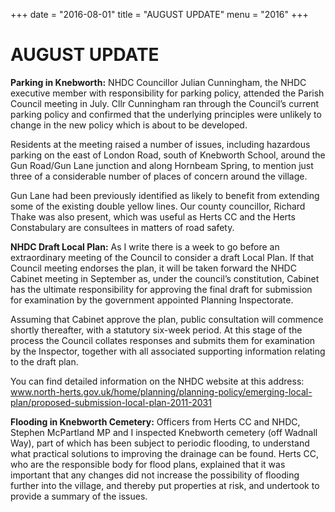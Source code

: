 +++
date = "2016-08-01"
title = "AUGUST UPDATE"
menu = "2016"
+++
# AUGUST UPDATE

**Parking in Knebworth:** NHDC Councillor Julian Cunningham, the NHDC
executive member with responsibility for parking policy, attended the
Parish Council meeting in July. Cllr Cunningham ran through the
Council’s current parking policy and confirmed that the underlying
principles were unlikely to change in the new policy which is about to
be developed.

Residents at the meeting raised a number of issues, including hazardous
parking on the east of London Road, south of Knebworth School, around
the Gun Road/Gun Lane junction and along Hornbeam Spring, to mention
just three of a considerable number of places of concern around the
village.

Gun Lane had been previously identified as likely to benefit from
extending some of the existing double yellow lines. Our county
councillor, Richard Thake was also present, which was useful as Herts CC
and the Herts Constabulary are consultees in matters of road safety.

**NHDC Draft Local Plan:** As I write there is a week to go before an
extraordinary meeting of the Council to consider a draft Local Plan. If
that Council meeting endorses the plan, it will be taken forward the
NHDC Cabinet meeting in September as, under the council’s constitution,
Cabinet has the ultimate responsibility for approving the final draft
for submission for examination by the government appointed Planning
Inspectorate.

Assuming that Cabinet approve the plan, public consultation will
commence shortly thereafter, with a statutory six-week period. At this
stage of the process the Council collates responses and submits them for
examination by the Inspector, together with all associated supporting
information relating to the draft plan.

You can find detailed information on the NHDC website at this address:
www.north-herts.gov.uk/home/planning/planning-policy/emerging-local-plan/proposed-submission-local-plan-2011-2031

**Flooding in Knebworth Cemetery:** Officers from Herts CC and NHDC,
Stephen McPartland MP and I inspected Knebworth cemetery (off Wadnall
Way), part of which has been subject to periodic flooding, to understand
what practical solutions to improving the drainage can be found. Herts
CC, who are the responsible body for flood plans, explained that it was
important that any changes did not increase the possibility of flooding
further into the village, and thereby put properties at risk, and
undertook to provide a summary of the issues.

